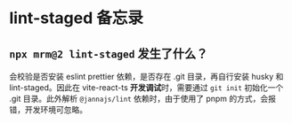 # lint-staged 备忘录

## `npx mrm@2 lint-staged` 发生了什么？

会校验是否安装 eslint prettier 依赖，是否存在 .git 目录，再自行安装 husky 和 lint-staged。因此在 vite-react-ts **开发调试**时，需要通过 `git init` 初始化一个 .git 目录。此外解析 `@jannajs/lint` 依赖时，由于使用了 pnpm 的方式，会报错，开发环境可忽略。